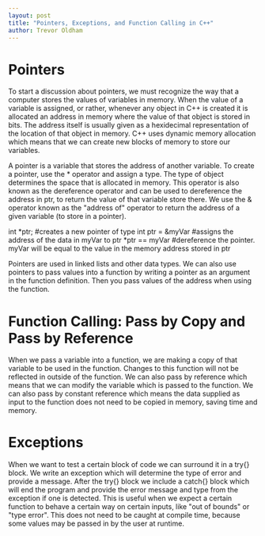 ```yaml
---
layout: post
title: "Pointers, Exceptions, and Function Calling in C++"
author: Trevor Oldham
---
```

# Pointers
To start a discussion about pointers, we must recognize the way that a computer stores the values of variables in memory. When the value of a variable is assigned, or rather, whenever any object in C++ is created it is allocated an address in memory where the value of that object is stored in bits. The address itself is usually given as a hexidecimal representation of the location of that object in memory. C++ uses dynamic memory allocation which means that we can create new blocks of memory to store our variables.

A pointer is a variable that stores the address of another variable. To create a pointer, use the * operator and assign a type. The type of object determines the space that is allocated in memory. This operator is also known as the dereference operator and can be used to dereference the address in ptr, to return the value of that variable store there. We use the & operator known as the "address of" operator to return the address of a given variable (to store in a pointer).

int *ptr; #creates a new pointer of type int
ptr = &myVar     #assigns the address of the data in myVar to ptr
*ptr == myVar     #dereference the pointer. myVar will be equal to the value in the memory address stored in ptr

Pointers are used in linked lists and other data types. We can also use pointers to pass values into a function by writing a pointer as an argument in the function definition. Then you pass values of the address when using the function. 

# Function Calling: Pass by Copy and Pass by Reference
When we pass a variable into a function, we are making a copy of that variable to be used in the function. Changes to this function will not be reflected in outside of the function. We can also pass by reference which means that we can modify the variable which is passed to the function. We can also pass by constant reference which means the data supplied as input to the function does not need to be copied in memory, saving time and memory.

# Exceptions
When we want to test a certain block of code we can surround it in a try{} block. We write an exception which will determine the type of error and provide a message. After the try{} block we include a catch{} block which will end the program and provide the error message and type from the exception if one is detected. This is useful when we expect a certain function to behave a certain way on certain inputs, like "out of bounds" or "type error". This does not need to be caught at compile time, because some values may be passed in by the user at runtime.





